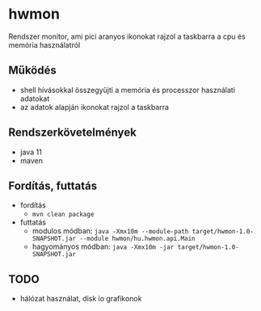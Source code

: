 # hwmon
Rendszer monitor, ami pici aranyos ikonokat rajzol a taskbarra a cpu és memória használatról

## Működés

* shell hívásokkal összegyűjti a memória és processzor használati adatokat
* az adatok alapján ikonokat rajzol a taskbarra

## Rendszerkövetelmények

* java 11
* maven

## Fordítás, futtatás

* fordítás
  * `mvn clean package`
* futtatás
  * modulos módban: `java -Xmx10m --module-path target/hwmon-1.0-SNAPSHOT.jar --module hwmon/hu.hwmon.api.Main`
  * hagyományos módban: `java -Xmx10m -jar target/hwmon-1.0-SNAPSHOT.jar`

## TODO

* hálózat használat, disk io grafikonok